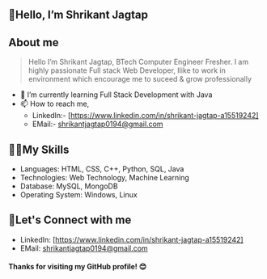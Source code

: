 ## 👋Hello, I’m Shrikant Jagtap

## About me
> Hello I’m Shrikant Jagtap, BTech Computer Engineer Fresher. I am highly passionate Full stack Web Developer,
> Ilike to work in environment which encourage me to suceed & grow professionally
+ 🌱 I’m currently learning Full Stack Development with Java
+ 📫 How to reach me,
  * LinkedIn:- [https://www.linkedin.com/in/shrikant-jagtap-a15519242]
  * EMail:- shrikantjagtap0194@gmail.com

## 👨‍💻My Skills
* Languages: HTML, CSS, C++, Python, SQL, Java
* Technologies: Web Technology, Machine Learning
* Database: MySQL, MongoDB
* Operating System: Windows, Linux

## 🚀Let's Connect with me
+ LinkedIn: [https://www.linkedin.com/in/shrikant-jagtap-a15519242]
+ EMail: shrikantjagtap0194@gmail.com

#### Thanks for visiting my GitHub profile! 😊
<!---
ShriRJ12/ShriRJ12 is a ✨ special ✨ repository because its `README.md` (this file) appears on your GitHub profile.
You can click the Preview link to take a look at your changes.
--->
